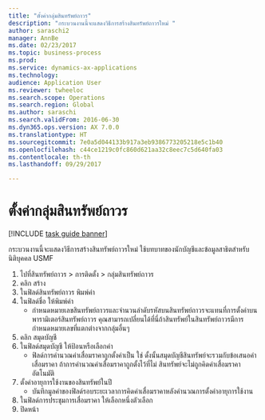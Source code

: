 ```yaml
--- 
title: "ตั้งค่ากลุ่มสินทรัพย์ถาวร"
description: "กระบวนงานนี้จะแสดงวิธีการสร้างสินทรัพย์ถาวรใหม่ "
author: saraschi2
manager: AnnBe
ms.date: 02/23/2017
ms.topic: business-process
ms.prod: 
ms.service: dynamics-ax-applications
ms.technology: 
audience: Application User
ms.reviewer: twheeloc
ms.search.scope: Operations
ms.search.region: Global
ms.author: saraschi
ms.search.validFrom: 2016-06-30
ms.dyn365.ops.version: AX 7.0.0
ms.translationtype: HT
ms.sourcegitcommit: 7e0a5d044133b917a3eb9386773205218e5c1b40
ms.openlocfilehash: c44ce1219c0fc860d621aa32c8eec7c5d640fa03
ms.contentlocale: th-th
ms.lasthandoff: 09/29/2017

---
```

# <a name="set-up-fixed-asset-groups"></a>ตั้งค่ากลุ่มสินทรัพย์ถาวร

[!INCLUDE [task guide banner](../../includes/task-guide-banner.md)]

กระบวนงานนี้จะแสดงวิธีการสร้างสินทรัพย์ถาวรใหม่  ใช้บทบาทของนักบัญชีและข้อมูลสาธิตสำหรับนิติบุคคล USMF

1. ไปที่สินทรัพย์ถาวร > การติดตั้ง > กลุ่มสินทรัพย์ถาวร
2. คลิก สร้าง
3. ในฟิลด์สินทรัพย์ถาวร พิมพ์ค่า
4. ในฟิลด์ชื่อ ให้พิมพ์ค่า 
    * กำหนดหมายเลขสินทรัพย์ถาวรและจำนวนลำดับรหัสบนสินทรัพย์ถาวรจะแทนที่การตั้งค่าบนพารามิเตอร์สินทรัพย์ถาวร  คุณสามารถเปลี่ยนได้ที่นี่ถ้าสินทรัพย์ในสินทรัพย์ถาวรมีการกำหนดหมายเลขที่แตกต่างจากกลุ่มอื่นๆ  
5. คลิก สมุดบัญชี
6. ในฟิลด์สมุดบัญชี ให้ป้อนหรือเลือกค่า
    * ฟิลด์การคำนวณค่าเสื่อมราคาถูกตั้งค่าเป็น ใช่ ดั้งนั้นสมุดบัญชีสินทรัพย์จะรวมกับข้อเสนอค่าเสื่อมราคา ถ้าการคำนวณค่าเสื่อมราคาถูกตั้งไว้ที่ไม่ สินทรัพย์จะไม่ถูกคิดค่าเสื่อมราคาอัตโนมัติ  
7. ตั้งค่าอายุการใช้งานของสินทรัพย์ในปี
    * บันทึกมูลค่าของฟิลด์รอบระยะเวลาการคิดค่าเสื่อมราคาหลังคำนวณการตั้งค่าอายุการใช้งาน  
8. ในฟิลด์การประชุมการเสื่อมราคา ให้เลือกหนึ่งตัวเลือก
9. ปิดหน้า


